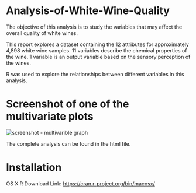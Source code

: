 # Analysis-of-White-Wine-Quality
The objective of this analysis is to study the variables that may affect the overall quality of white wines. 

This report explores a dataset containing the 12 attributes for approximately 4,898 white wine samples. 11 variables describe the chemical properties of the wine. 1 variable is an output variable based on the sensory perception of the wines.

R was used to explore the relationships between different variables in this analysis.


# Screenshot of one of the multivariate plots 

![screenshot - multivarible graph](https://user-images.githubusercontent.com/38387040/39500712-8037c684-4d84-11e8-875f-5d12c2305fd1.png)

The complete analysis can be found in the html file.

# Installation
OS X R Download Link: https://cran.r-project.org/bin/macosx/

